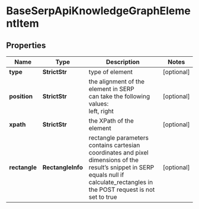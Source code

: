 # BaseSerpApiKnowledgeGraphElementItem


## Properties

| Name | Type | Description | Notes |
|------------ | ------------- | ------------- | -------------|
**type** | **StrictStr** | type of element |[optional]|
**position** | **StrictStr** | the alignment of the element in SERP<br>can take the following values:<br>left, right |[optional]|
**xpath** | **StrictStr** | the XPath of the element |[optional]|
**rectangle** | **RectangleInfo** | rectangle parameters<br>contains cartesian coordinates and pixel dimensions of the result’s snippet in SERP<br>equals null if calculate_rectangles in the POST request is not set to true |[optional]|
